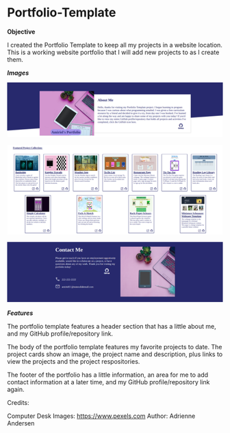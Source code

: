 # Portfolio-Template

**Objective**

I created the Portfolio Template to keep all my projects in a website location. This is a working website portfolio that I will add new projects to as I create them. 

***Images***

![](images/top.png)

![](images/middle.png)

![](images/bottom.png)

***Features***

The portfolio template features a header section that has a little about me, and my GitHub profile/repository link.

The body of the portfolio template features my favorite projects to date. The project cards show an image, the project name and description, plus links to view the projects and the project respositories. 

The footer of the portfolio has a little information, an area for me to add contact information at a later time, and my GitHub profile/repository link again.


Credits:

Computer Desk Images: https://www.pexels.com  Author: Adrienne Andersen